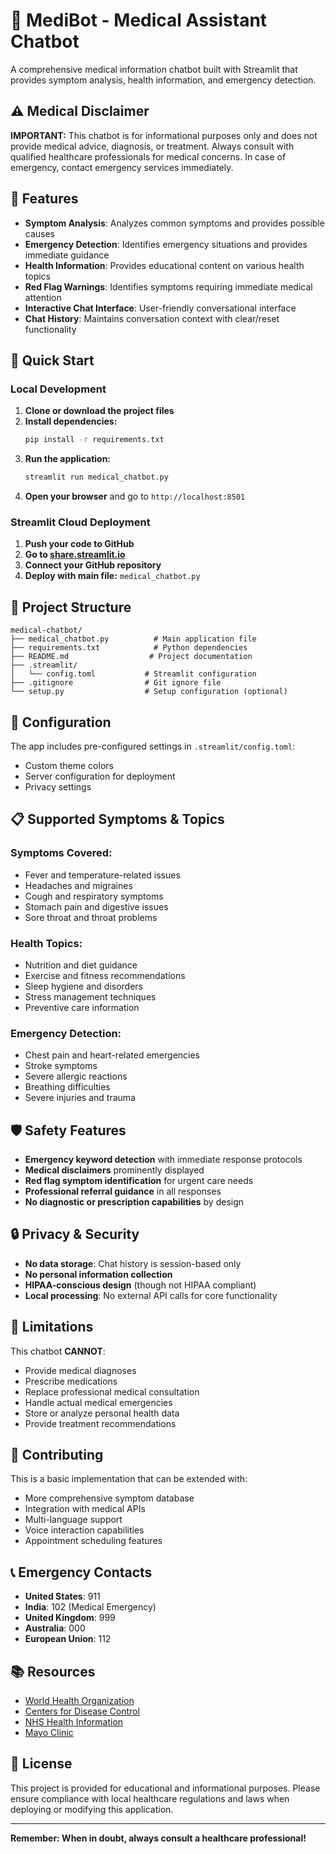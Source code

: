 # 🏥 MediBot - Medical Assistant Chatbot

A comprehensive medical information chatbot built with Streamlit that provides symptom analysis, health information, and emergency detection.

## ⚠️ Medical Disclaimer

**IMPORTANT:** This chatbot is for informational purposes only and does not provide medical advice, diagnosis, or treatment. Always consult with qualified healthcare professionals for medical concerns. In case of emergency, contact emergency services immediately.

## 🌟 Features

- **Symptom Analysis**: Analyzes common symptoms and provides possible causes
- **Emergency Detection**: Identifies emergency situations and provides immediate guidance
- **Health Information**: Provides educational content on various health topics
- **Red Flag Warnings**: Identifies symptoms requiring immediate medical attention
- **Interactive Chat Interface**: User-friendly conversational interface
- **Chat History**: Maintains conversation context with clear/reset functionality

## 🚀 Quick Start

### Local Development

1. **Clone or download the project files**
2. **Install dependencies:**
   ```bash
   pip install -r requirements.txt
   ```
3. **Run the application:**
   ```bash
   streamlit run medical_chatbot.py
   ```
4. **Open your browser** and go to `http://localhost:8501`

### Streamlit Cloud Deployment

1. **Push your code to GitHub**
2. **Go to [share.streamlit.io](https://share.streamlit.io)**
3. **Connect your GitHub repository**
4. **Deploy with main file:** `medical_chatbot.py`

## 📁 Project Structure

```
medical-chatbot/
├── medical_chatbot.py          # Main application file
├── requirements.txt            # Python dependencies
├── README.md                  # Project documentation
├── .streamlit/
│   └── config.toml           # Streamlit configuration
├── .gitignore                # Git ignore file
└── setup.py                  # Setup configuration (optional)
```

## 🔧 Configuration

The app includes pre-configured settings in `.streamlit/config.toml`:
- Custom theme colors
- Server configuration for deployment
- Privacy settings

## 📋 Supported Symptoms & Topics

### Symptoms Covered:
- Fever and temperature-related issues
- Headaches and migraines
- Cough and respiratory symptoms
- Stomach pain and digestive issues
- Sore throat and throat problems

### Health Topics:
- Nutrition and diet guidance
- Exercise and fitness recommendations
- Sleep hygiene and disorders
- Stress management techniques
- Preventive care information

### Emergency Detection:
- Chest pain and heart-related emergencies
- Stroke symptoms
- Severe allergic reactions
- Breathing difficulties
- Severe injuries and trauma

## 🛡️ Safety Features

- **Emergency keyword detection** with immediate response protocols
- **Medical disclaimers** prominently displayed
- **Red flag symptom identification** for urgent care needs
- **Professional referral guidance** in all responses
- **No diagnostic or prescription capabilities** by design

## 🔒 Privacy & Security

- **No data storage**: Chat history is session-based only
- **No personal information collection**
- **HIPAA-conscious design** (though not HIPAA compliant)
- **Local processing**: No external API calls for core functionality

## 🚫 Limitations

This chatbot **CANNOT**:
- Provide medical diagnoses
- Prescribe medications
- Replace professional medical consultation
- Handle actual medical emergencies
- Store or analyze personal health data
- Provide treatment recommendations

## 🤝 Contributing

This is a basic implementation that can be extended with:
- More comprehensive symptom database
- Integration with medical APIs
- Multi-language support
- Voice interaction capabilities
- Appointment scheduling features

## 📞 Emergency Contacts

- **United States**: 911
- **India**: 102 (Medical Emergency)
- **United Kingdom**: 999
- **Australia**: 000
- **European Union**: 112

## 📚 Resources

- [World Health Organization](https://www.who.int)
- [Centers for Disease Control](https://www.cdc.gov)
- [NHS Health Information](https://www.nhs.uk)
- [Mayo Clinic](https://www.mayoclinic.org)

## 📄 License

This project is provided for educational and informational purposes. Please ensure compliance with local healthcare regulations and laws when deploying or modifying this application.

---

**Remember: When in doubt, always consult a healthcare professional!**
